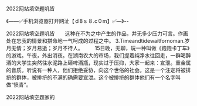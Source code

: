 2022网站填空题叽皆

《——✅手机浏览器打开网沚【ｄ8ｓ８.c０m】✅—》--

2022网站填空题叽皆　　这种在不为之中产生的作品，并无多少压力可言。作画处在忘我的情景和拼命地一气呵成的过程之中。
		3.Timeandtidewaitfornoman.岁月无情；岁月易逝；岁月不待人。
　　15日晚，无聊，玩一种叫做《跑跑卡丁车》的游戏。午夜，外出消夜。在湖南农大的市场，我们提着纯净水往回走，一群喝醉酒的大学生突然往水泥路上砸啤酒瓶，现实过于压抑，大家一起来：宣泄。重金属的音质。听说有一种人，他们拒绝妥协，向这个世俗的社会。这是一个注定将被排挤的群体，被排挤的不满的确需要宣泄。这个被排挤的群体他们有一个名字叫做“愤青”。





2022网站填空题家的
